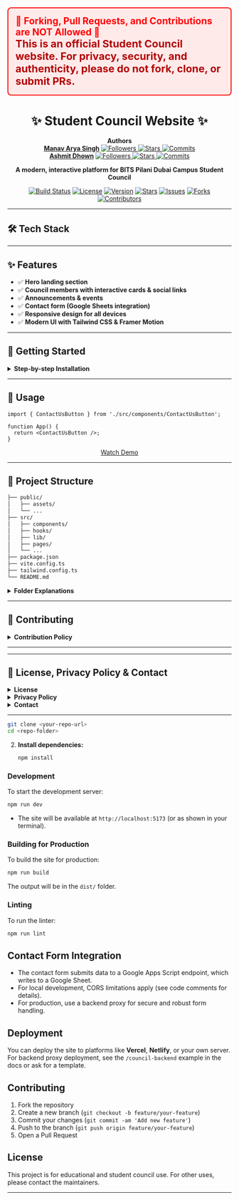 
  <h2 style="color:red; background:#ffeaea; border:2px solid #ff0000; padding:16px; border-radius:8px;">
    🚫 <b>Forking, Pull Requests, and Contributions are NOT Allowed</b> 🚫<br>
    <span style="font-size:1.1em; color:#b30000;">This is an official Student Council website. For privacy, security, and authenticity, please do not fork, clone, or submit PRs.</span>
  </h2>
</div>

<h1 align="center">✨ <b>Student Council Website</b> ✨</h1>

<p align="center">
  <b>Authors</b><br>
  <a href="https://github.com/Manavarya09"><b>Manav Arya Singh</b></a>
  <a href="https://github.com/Manavarya09">
    <img src="https://img.shields.io/github/followers/Manavarya09?label=Followers&style=social" alt="Followers"/>
    <img src="https://img.shields.io/github/stars/Manavarya09?label=Stars&style=social" alt="Stars"/>
    <img src="https://img.shields.io/github/commit-activity/y/Manavarya09/HomeStuco?label=Commits" alt="Commits"/>
  </a>
  <br>
  <a href="https://github.com/ashmitdhown"><b>Ashmit Dhown</b></a>
  <a href="https://github.com/ashmitdhown">
    <img src="https://img.shields.io/github/followers/ashmitdhown?label=Followers&style=social" alt="Followers"/>
    <img src="https://img.shields.io/github/stars/ashmitdhown?label=Stars&style=social" alt="Stars"/>
    <img src="https://img.shields.io/github/commit-activity/y/ashmitdhown/HomeStuco?label=Commits" alt="Commits"/>
  </a>
</p>

<p align="center">
  <b>A modern, interactive platform for BITS Pilani Dubai Campus Student Council</b>
</p>

<p align="center">
  <a href="https://github.com/Manavarya09/HomeStuco/actions"><img src="https://img.shields.io/github/actions/workflow/status/Manavarya09/HomeStuco/CI.yml?branch=main&style=for-the-badge" alt="Build Status"></a>
  <a href="https://github.com/Manavarya09/HomeStuco/blob/main/LICENSE"><img src="https://img.shields.io/github/license/Manavarya09/HomeStuco?style=for-the-badge" alt="License"></a>
  <a href="https://github.com/Manavarya09/HomeStuco/releases"><img src="https://img.shields.io/github/v/release/Manavarya09/HomeStuco?style=for-the-badge" alt="Version"></a>
  <a href="https://github.com/Manavarya09/HomeStuco/stargazers"><img src="https://img.shields.io/github/stars/Manavarya09/HomeStuco?style=for-the-badge" alt="Stars"></a>
  <a href="https://github.com/Manavarya09/HomeStuco/issues"><img src="https://img.shields.io/github/issues/Manavarya09/HomeStuco?style=for-the-badge" alt="Issues"></a>
  <a href="https://github.com/Manavarya09/HomeStuco/network/members"><img src="https://img.shields.io/github/forks/Manavarya09/HomeStuco?style=for-the-badge" alt="Forks"></a>
  <a href="https://github.com/Manavarya09/HomeStuco/graphs/contributors"><img src="https://img.shields.io/github/contributors/Manavarya09/HomeStuco?style=for-the-badge" alt="Contributors"></a>
</p>

---

## 🛠️ Tech Stack



---

## ✨ Features

- ✅ <b>Hero landing section</b>
- ✅ <b>Council members with interactive cards & social links</b>
- ✅ <b>Announcements & events</b>
- ✅ <b>Contact form (Google Sheets integration)</b>
- ✅ <b>Responsive design for all devices</b>
- ✅ <b>Modern UI with Tailwind CSS & Framer Motion</b>

---

## 🏁 Getting Started

<details>
<summary><b>Step-by-step Installation</b></summary>

### Prerequisites

=======
# Student Council Website

A modern, responsive website for the BITS Pilani Dubai Campus Student Council. This site showcases council members, announcements, contact forms, and more, with a beautiful and interactive UI.

## Features
- Hero landing section
- Council members with interactive cards and social links
- Announcements and events
- Contact form (integrated with Google Sheets via Apps Script)
- Responsive design for all devices
- Modern UI with Tailwind CSS and Framer Motion animations

## Tech Stack
- **React** (with Vite)
- **TypeScript**
- **Tailwind CSS**
- **Framer Motion** (animations)
- **Google Apps Script** (for contact form backend)
- **Lucide React** (icons)

## Getting Started

### Prerequisites
>>>>>>> df32317b40431adca3251afd0946278b0c3dde67
- Node.js (v16+ recommended)
- npm (v8+ recommended)

### Installation

```sh
git clone https://github.com/Manavarya09/TrendPilot-1.git
cd TrendPilot-1
npm install
```

### Development

```sh
npm run dev
```
Site runs at: [http://localhost:5173](http://localhost:5173)

### Building for Production

```sh
npm run build
```
Output: `dist/` folder

### Linting

```sh
npm run lint
```

</details>

---

## 🚦 Usage

```tsx
import { ContactUsButton } from './src/components/ContactUsButton';

function App() {
  return <ContactUsButton />;
}
```

<p align="center">
  <a href="https://youtu.be/demo-link">Watch Demo</a>
</p>

---

## 📁 Project Structure

```bash
├── public/
│   ├── assets/
│   └── ...
├── src/
│   ├── components/
│   ├── hooks/
│   ├── lib/
│   ├── pages/
│   └── ...
├── package.json
├── vite.config.ts
├── tailwind.config.ts
└── README.md
```

<details>
<summary><b>Folder Explanations</b></summary>

- <b>public/</b>: Static assets and images
- <b>src/components/</b>: Reusable React components
- <b>src/pages/</b>: Page-level components
- <b>src/hooks/</b>: Custom React hooks
- <b>src/lib/</b>: Utility functions

</details>

---

## 🚫 Contributing

<details>
<summary><b>Contribution Policy</b></summary>

<b>Contributions to this repository are <span style="color:red">NOT ALLOWED</span>.</b>

This is an official college Student Council website. For privacy, security, and authenticity, forking, branching, or submitting pull requests is strictly prohibited.

If you are a council member or have an official request, please contact the maintainers directly.

</details>

---


---
## 📜 License, Privacy Policy & Contact

<details>
<summary><b>License</b></summary>

This project is for educational and official student council use only. For other uses, please contact the maintainers.


</details>

<details>
<summary><b>Privacy Policy</b></summary>

This website does not collect personal data except for information submitted via the contact form, which is securely stored in Google Sheets and used only for council purposes. No data is shared with third parties. For privacy concerns, contact the council directly.

</details>

<details>
<summary><b>Contact</b></summary>



</details>

---


   ```sh
   git clone <your-repo-url>
   cd <repo-folder>
   ```
2. **Install dependencies:**
   ```sh
   npm install
   ```

### Development
To start the development server:
```sh
npm run dev
```
- The site will be available at `http://localhost:5173` (or as shown in your terminal).

### Building for Production
To build the site for production:
```sh
npm run build
```
The output will be in the `dist/` folder.

### Linting
To run the linter:
```sh
npm run lint
```

## Contact Form Integration
- The contact form submits data to a Google Apps Script endpoint, which writes to a Google Sheet.
- For local development, CORS limitations apply (see code comments for details).
- For production, use a backend proxy for secure and robust form handling.

## Deployment
You can deploy the site to platforms like **Vercel**, **Netlify**, or your own server. For backend proxy deployment, see the `/council-backend` example in the docs or ask for a template.

## Contributing
1. Fork the repository
2. Create a new branch (`git checkout -b feature/your-feature`)
3. Commit your changes (`git commit -am 'Add new feature'`)
4. Push to the branch (`git push origin feature/your-feature`)
5. Open a Pull Request

## License
This project is for educational and student council use. For other uses, please contact the maintainers.

---


